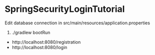# SpringSecurityLoginTutorial
Edit database connection in src/main/resources/application.properties
1. ./gradlew bootRun

- http://localhost:8080/registration
- http://localhost:8080/login

